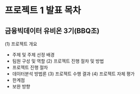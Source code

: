 # 프로젝트 1 발표 목차

금융빅데이터 유비온 3기(BBQ조)  
--------------------------------------------

 (1) 프로젝트 개요
  - 주제 및 주제 선정 배경
  - 팀원 구성 및 역할
 (2) 프로젝트 진행 절차 및 방법
  - 프로젝트 진행 절차
  - 데이터분석 방법론
 (3) 프로젝트 수행 결과
 (4) 프로젝트 자체 평가
  - 한계점
  - 보완 방향
